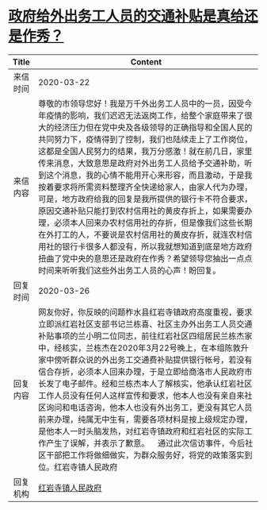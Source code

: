 # <a href="http://www.shangluo.gov.cn/zmhd/ldxxxx.jsp?urltype=leadermail.LeaderMailContentUrl&wbtreeid=1112&leadermailid=5741">政府给外出务工人员的交通补贴是真给还是作秀？</a>
| Title |                                                                                                                                                                                                      Content                                                                                                                                                                                                      |
|:-----:|-------------------------------------------------------------------------------------------------------------------------------------------------------------------------------------------------------------------------------------------------------------------------------------------------------------------------------------------------------------------------------------------------------------------|
| 来信时间  | 2020-03-22                                                                                                                                                                                                                                                                                                                                                                                                        |
| 来信内容  | 尊敬的市领导您好！我是万千外出务工人员中的一员，因受今年疫情的影响，我们迟迟无法返岗工作，给整个家庭带来了很大的经济压力但在党中央及各级领导的正确指导和全国人民的共同努力下，疫情得到了控制，我们也陆续走上了工作岗位，这都是全国人民努力的结果，我万分感激！就在前几日，家里传来消息，大致意思是政府对外出务工人员给予交通补助，听到这个消息，我的心情不能用开心来形容，而且激动，于是我按着要求将所需资料整理齐全快递给家人，由家人代为办理，可是，地方政府给我的回复是我所提供的银行卡不符合要求，原因交通补贴只能打到农村信用社的黄皮存折上，如果需要办理，必须本人回来办农村信用社的存折，但是像我们这些长期在外打工的人，不要说是农村信用社的黄皮存折，就连农村信用社的银行卡很多人都没有，所以我就想知道到底是地方政府扭曲了党中央的意思还是政府在作秀？希望领导您抽出一点点时间来听听我们这些外出务工人员的心声！盼回复。 |
| 回复时间  | 2020-03-26                                                                                                                                                                                                                                                                                                                                                                                                        |
| 回复内容  | 网友你好，你反映的问题柞水县红岩寺镇政府高度重视，要求立即派红岩社区支部书记兰栋喜、社区主办外出务工人员交通补贴事项的兰小明二位同志，前往红岩社区四组居民兰栋杰家中，经核实，兰栋杰在2020年3月22号晚上，在本组陈敦升家中傍听群众说的外出务工交通费补贴提供银行帐号，若没有信合存折，必须本人回来办理，于是立即给商洛市人民政府市长发了电子邮件。经和兰栋杰本人了解核实，他承认红岩社区工作人员没有任何人这样宣传和要求，他本人也没有亲自来社区询问和电话咨询，他本人也没有外出务工，更没有其它人员前来办理，纯属无中生有，需要各项材料是按上级规定办理，是他本人一时头脑发热，对红岩寺镇政府和红岩社区的实际工作产生了误解，并表示了歉意。    通过此次信访事件，今后社区干部把工作将做细做实，为群众服务好，将党的政策落实到位。红岩寺镇人民政府                                    |
| 回复机构  | <a href="../../categories/agencies/红岩寺镇人民政府.md">红岩寺镇人民政府</a>                                                                                                                                                                                                                                                                                                                                                      |